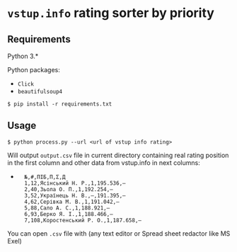 # `vstup.info` rating sorter by priority


## Requirements
Python 3.*

Python packages:
* `Click` 
* `beautifulsoup4` 

```
$ pip install -r requirements.txt
```

## Usage

```
$ python process.py --url <url of vstup info rating>
```

Will output `output.csv` file in current directory containing real rating position in the first column and other data from vstup.info in next columns:
* ``` 
    №,#,ПІБ,П,Σ,Д
    1,12,Ясінський Н. Р.,1,195.536,—
    2,40,Зьола О. П.,1,192.254,—
    3,52,Українець Н. В.,—,191.395,—
    4,62,Серівка М. В.,1,191.042,—
    5,88,Сало А. С.,1,188.921,—
    6,93,Берко Я. І.,1,188.466,—
    7,108,Коростенський Р. О.,1,187.658,—
  ```
You can open `.csv` file with (any text editor or Spread sheet redactor like MS Exel)
